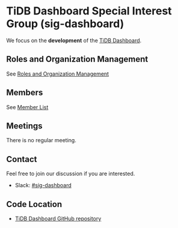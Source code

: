 # TiDB Dashboard Special Interest Group (sig-dashboard)

We focus on the **development** of the [TiDB Dashboard](https://github.com/pingcap-incubator/tidb-dashboard).

## Roles and Organization Management

See [Roles and Organization Management](./roles-and-organization-management.md)

## Members

See [Member List](./member-list.md)

## Meetings

There is no regular meeting.

## Contact

Feel free to join our discussion if you are interested.

- Slack: [#sig-dashboard](https://slack.tidb.io/invite?team=tidb-community&channel=sig-dashboard&ref=github_sig)

## Code Location

- [TiDB Dashboard GitHub repository](https://github.com/pingcap-incubator/tidb-dashboard)
